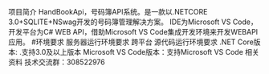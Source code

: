项目简介
HandBookApi，号码簿API系统。是一款以.NETCORE 3.0+SQLITE+NSwag开发的号码簿管理解决方案。
IDE为Microsoft VS Code，开发平台为C# WEB API，借助Microsoft VS Code集成开发环境来开发WEBAPI应用。
#环境要求
服务器运行环境要求
跨平台
源代码运行环境要求
.NET Core版本: .支持3.0及以上版本
Microsoft VS Code版本：支持Microsoft VS Code
相关资料
技术交流群：308522976
